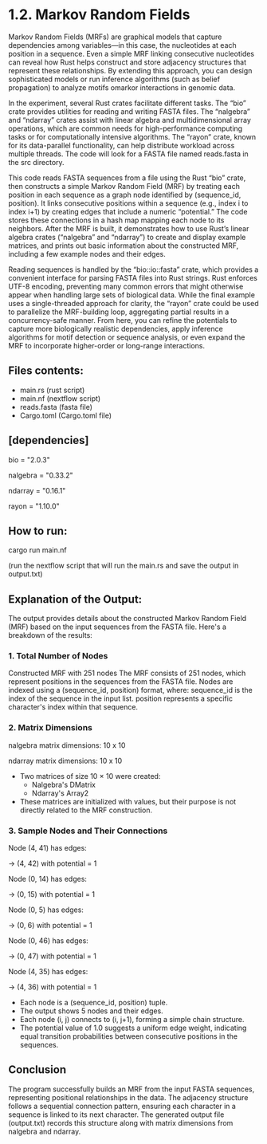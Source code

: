 # 1.2. Markov Random Fields

Markov Random Fields (MRFs) are graphical models that capture dependencies among variables—in this case, the nucleotides at each position in a sequence. Even a simple MRF linking consecutive nucleotides can reveal how Rust helps construct and store adjacency structures that represent these relationships. By extending this approach, you can design sophisticated models or run inference algorithms (such as belief propagation) to analyze motifs omarkor interactions in genomic data.

In the experiment, several Rust crates facilitate different tasks. The “bio” crate provides utilities for reading and writing FASTA files. The “nalgebra” and “ndarray” crates assist with linear algebra and multidimensional array operations, which are common needs for high-performance computing tasks or for computationally intensive algorithms. The “rayon” crate, known for its data-parallel functionality, can help distribute workload across multiple threads. The code will look for a FASTA file named reads.fasta in the src directory.

This code reads FASTA sequences from a file using the Rust “bio” crate, then constructs a simple Markov Random Field (MRF) by treating each position in each sequence as a graph node identified by (sequence_id, position). It links consecutive positions within a sequence (e.g., index i to index i+1) by creating edges that include a numeric “potential.” The code stores these connections in a hash map mapping each node to its neighbors. After the MRF is built, it demonstrates how to use Rust’s linear algebra crates (“nalgebra” and “ndarray”) to create and display example matrices, and prints out basic information about the constructed MRF, including a few example nodes and their edges.

Reading sequences is handled by the “bio::io::fasta” crate, which provides a convenient interface for parsing FASTA files into Rust strings. Rust enforces UTF-8 encoding, preventing many common errors that might otherwise appear when handling large sets of biological data. While the final example uses a single-threaded approach for clarity, the “rayon” crate could be used to parallelize the MRF-building loop, aggregating partial results in a concurrency-safe manner. From here, you can refine the potentials to capture more biologically realistic dependencies, apply inference algorithms for motif detection or sequence analysis, or even expand the MRF to incorporate higher-order or long-range interactions.

## Files contents:
* main.rs (rust script)
* main.nf (nextflow script)
* reads.fasta (fasta file)
* Cargo.toml (Cargo.toml file)

## [dependencies]

bio = "2.0.3"

nalgebra = "0.33.2"

ndarray = "0.16.1"

rayon = "1.10.0"

## How to run:

cargo run main.nf 

(run the nextflow script that will run the main.rs and save the output in output.txt)

## Explanation of the Output:

The output provides details about the constructed Markov Random Field (MRF) based on the input sequences from the FASTA file. Here's a breakdown of the results:

### 1. Total Number of Nodes

Constructed MRF with 251 nodes
The MRF consists of 251 nodes, which represent positions in the sequences from the FASTA file.
Nodes are indexed using a (sequence_id, position) format, where:
sequence_id is the index of the sequence in the input list.
position represents a specific character's index within that sequence.

### 2. Matrix Dimensions

nalgebra matrix dimensions: 10 x 10

ndarray matrix dimensions: 10 x 10

* Two matrices of size 10 × 10 were created:
  * Nalgebra's DMatrix
  * Ndarray's Array2
* These matrices are initialized with values, but their purpose is not directly related to the MRF construction.

### 3. Sample Nodes and Their Connections

Node (4, 41) has edges:

  -> (4, 42) with potential = 1
  
Node (0, 14) has edges:

  -> (0, 15) with potential = 1
  
Node (0, 5) has edges:

  -> (0, 6) with potential = 1
  
Node (0, 46) has edges:

  -> (0, 47) with potential = 1
  
Node (4, 35) has edges:

  -> (4, 36) with potential = 1

* Each node is a (sequence_id, position) tuple.
* The output shows 5 nodes and their edges.
* Each node (i, j) connects to (i, j+1), forming a simple chain structure.
* The potential value of 1.0 suggests a uniform edge weight, indicating equal transition probabilities between consecutive positions in the sequences.

## Conclusion

The program successfully builds an MRF from the input FASTA sequences, representing positional relationships in the data. The adjacency structure follows a sequential connection pattern, ensuring each character in a sequence is linked to its next character. The generated output file (output.txt) records this structure along with matrix dimensions from nalgebra and ndarray.



